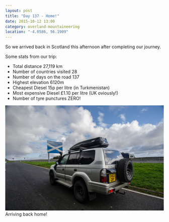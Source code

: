 ```yaml
---
layout: post
title: "Day 137 - Home!"
date: 2015-10-12 13:00
category: overland-mountaineering
location: "-4.0586, 56.1909"
---
```


So we arrived back in Scotland this afternoon after completing our journey.  

Some stats from our trip:  
- Total distance 27,119 km
- Number of countries visited 28
- Number of days on the road 137
- Highest elevation 6120m
- Cheapest Diesel 15p per litre (in Turkmenistan)
- Most expensive Diesel £1.10 per litre (UK oviously!)
- Number of tyre punctures ZERO!

![Name of photo](/photos/home/home-1.jpg "Optional title")
Arriving back home!
